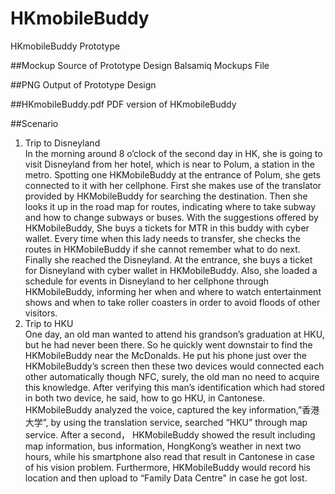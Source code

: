 HKmobileBuddy
=============

HKmobileBuddy Prototype

##Mockup
Source of Prototype Design
Balsamiq Mockups File

##PNG
Output of Prototype Design

##HKmobileBuddy.pdf
PDF version of HKmobileBuddy

##Scenario
1.	Trip to Disneyland<br />
In the morning around 8 o’clock of the second day in HK, she is going to visit Disneyland from her hotel, which is near to Polum, a station in the metro. Spotting one HKMobileBuddy at the entrance of Polum, she gets connected to it with her cellphone. First she makes use of the translator provided by HKMobileBuddy for searching the destination. Then she looks it up in the road map for routes, indicating where to take subway and how to change subways or buses. With the suggestions offered by HKMobileBuddy, She buys a tickets for MTR in this buddy with cyber wallet. Every time when this lady needs to transfer, she checks the routes in HKMobileBuddy if she cannot remember what to do next. Finally she reached the Disneyland. At the entrance, she buys a ticket for Disneyland with cyber wallet in HKMobileBuddy. Also, she loaded a schedule for events in Disneyland to her cellphone through HKMobileBuddy, informing her when and where to watch entertainment shows and when to take roller coasters in order to avoid floods of other visitors.
2.	Trip to HKU<br />
One day, an old man wanted to attend his grandson’s graduation at HKU, but he had never been there. So he quickly went downstair to find the HKMobileBuddy near the McDonalds. He put his phone just over the HKMobileBuddy’s screen then these two devices would connected each other automatically though NFC, surely, the old man no need to acquire this knowledge. After verifying this man’s identification which had stored in both two device, he said, how to go HKU, in Cantonese. HKMobileBuddy analyzed the voice, captured the key information,”香港大学”, by using the translation service, searched “HKU” through map service. After a second， HKMobileBuddy showed the result including map information, bus information, HongKong’s weather in next two hours, while his smartphone also read that result in Cantonese in case of his vision problem. Furthermore, HKMobileBuddy would record his location and then upload to “Family Data Centre" in case he got lost.
